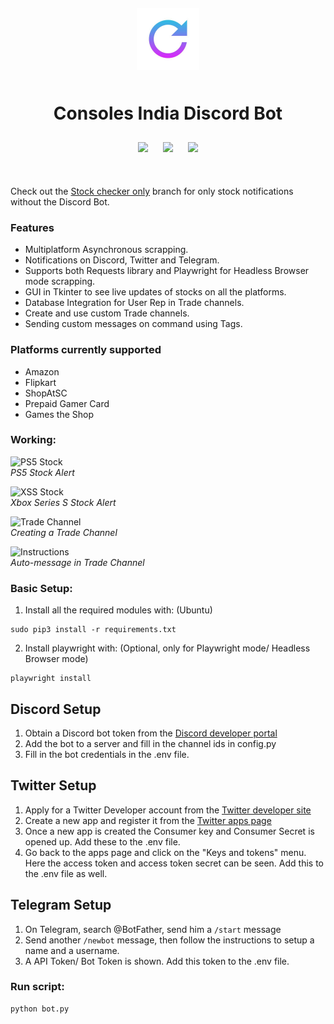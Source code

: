 <div align="center" style="padding: 10px;">
    <img src="images/logo.jpg" height="100" style="padding: 10px;">
    <h1>Consoles India Discord Bot</h1>
    <a href="https://twitter.com/Consoles_India"><img src="https://img.shields.io/badge/Twitter-1DA1F2?style=for-the-badge&logo=twitter&logoColor=white" style="padding: 10px;"></a>
    <a href="https://t.me/Consoles_India"><img src="https://img.shields.io/badge/Telegram-2CA5E0?style=for-the-badge&logo=telegram&logoColor=white" style="padding: 10px;"></a>
    <a href="https://discord.gg/4WqnrD3sRx"><img src="https://dcbadge.vercel.app/api/server/4WqnrD3sRx?style=for-the-badge" style="padding: 10px;"></a>
</div> <br>


Check out the [Stock checker only](https://github.com/shri30yans/PS5_DiscordBot/tree/Stock-checker-only) branch for only stock notifications without the Discord Bot.


### Features
* Multiplatform Asynchronous scrapping.
* Notifications on Discord, Twitter and Telegram.
* Supports both Requests library and Playwright for Headless Browser mode scrapping.
* GUI in Tkinter to see live updates of stocks on all the platforms.
* Database Integration for User Rep in Trade channels.
* Create and use custom Trade channels.
* Sending custom messages on command using Tags.


### Platforms currently supported
- Amazon
- Flipkart
- ShopAtSC
- Prepaid Gamer Card
- Games the Shop


### Working:
![PS5 Stock](images/PS5.png)   
*PS5 Stock Alert* 


![XSS Stock](images/XSS.png)   
*Xbox Series S Stock Alert*   

 
![Trade Channel](images/Create_trade_channel.jpg)   
*Creating a Trade Channel*

 
![Instructions](images/instructions.jpg)   
*Auto-message in Trade Channel*  



### Basic Setup:
1. Install all the required modules with: (Ubuntu)
```
sudo pip3 install -r requirements.txt
```
2. Install playwright with: (Optional, only for Playwright mode/ Headless Browser mode)
```
playwright install
```

## Discord Setup
1. Obtain a Discord bot token from the [Discord developer portal](https://ptb.discord.com/developers/applications/)
2. Add the bot to a server and fill in the channel ids in config.py
3. Fill in the bot credentials in the .env file.

## Twitter Setup
1. Apply for a Twitter Developer account from the [Twitter developer site](https://developer.twitter.com/)
2. Create a new app and register it from the [Twitter apps page](https://developer.twitter.com/en/portal/projects-and-apps)
3. Once a new app is created the Consumer key and Consumer Secret is opened up. Add these to the .env file.
4. Go back to the apps page and click on the "Keys and tokens" menu. Here the access token and access token secret can be seen. Add this to the .env file as well.

## Telegram Setup
1. On Telegram, search @BotFather, send him a `/start` message
2. Send another `/newbot` message, then follow the instructions to setup a name and a username.
3. A API Token/ Bot Token is shown. Add this token to the .env file.
   
### Run script:
    python bot.py


